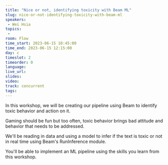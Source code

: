 ```yaml
---
title: "Nice or not, identifying toxicity with Beam ML"
slug: nice-or-not-identifying-toxicity-with-beam-ml
speakers:
 - Wei Hsia
topics:
 - 
room: Flow
time_start: 2023-06-15 10:45:00
time_end: 2023-06-15 12:15:00
day: c
timeslot: 2
timeorder: 0
language: 
live_url: 
slides: 
video: 
track: concurrent
tags:
---
```


In this workshop, we will be creating our pipeline using Beam to identify toxic behavior and action on it.

Gaming should be fun but too often, toxic behavior brings bad attitude and behavior that needs to be addressed.

We'll be reading in data and using a model to infer if the text is toxic or not in real time using Beam's RunInference module.

You'll be able to implement an ML pipeline using the skills you learn from this workshop.